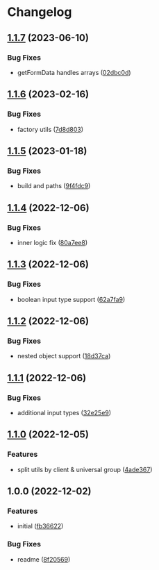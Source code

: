 # Changelog

## [1.1.7](https://github.com/artmizu/utils/compare/v1.1.6...v1.1.7) (2023-06-10)


### Bug Fixes

* getFormData handles arrays ([02dbc0d](https://github.com/artmizu/utils/commit/02dbc0dd2dc4c520cfa5163cc10970bea3c50b86))

## [1.1.6](https://github.com/artmizu/utils/compare/v1.1.5...v1.1.6) (2023-02-16)


### Bug Fixes

* factory utils ([7d8d803](https://github.com/artmizu/utils/commit/7d8d8034570fd04a4cea74412a8bb27474d93a5d))

## [1.1.5](https://github.com/artmizu/utils/compare/v1.1.4...v1.1.5) (2023-01-18)


### Bug Fixes

* build and paths ([9f4fdc9](https://github.com/artmizu/utils/commit/9f4fdc95bf7b4b65944f49494f14b5eb72d7e651))

## [1.1.4](https://github.com/artmizu/utils/compare/v1.1.3...v1.1.4) (2022-12-06)


### Bug Fixes

* inner logic fix ([80a7ee8](https://github.com/artmizu/utils/commit/80a7ee8b93065bea3c576704996e1b850a3e6e03))

## [1.1.3](https://github.com/artmizu/utils/compare/v1.1.2...v1.1.3) (2022-12-06)


### Bug Fixes

* boolean input type support ([62a7fa9](https://github.com/artmizu/utils/commit/62a7fa9c15e28cf870f5a96c7935f6868ab080c4))

## [1.1.2](https://github.com/artmizu/utils/compare/v1.1.1...v1.1.2) (2022-12-06)


### Bug Fixes

* nested object support ([18d37ca](https://github.com/artmizu/utils/commit/18d37ca2932e6026306fe5bc6119d1149259d3c3))

## [1.1.1](https://github.com/artmizu/utils/compare/v1.1.0...v1.1.1) (2022-12-06)


### Bug Fixes

* additional input types ([32e25e9](https://github.com/artmizu/utils/commit/32e25e989e750830db72481fa46c095a4ecd99ac))

## [1.1.0](https://github.com/artmizu/utils/compare/v1.0.0...v1.1.0) (2022-12-05)


### Features

* split utils by client & universal group ([4ade367](https://github.com/artmizu/utils/commit/4ade367cf5d6bd9ecd957bae6ef9a0336183b4ec))

## 1.0.0 (2022-12-02)


### Features

* initial ([fb36622](https://github.com/artmizu/utils/commit/fb366225bf5104994085330b508d456d54acd9e0))


### Bug Fixes

* readme ([8f20569](https://github.com/artmizu/utils/commit/8f205698e1635c4b97f094b262ec7c283832dc3f))
